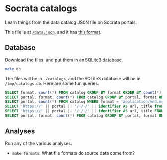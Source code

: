 Socrata catalogs
=====
Learn things from the data catalog JSON file on Socrata portals.

This file is at [`/data.json`](https://data.oregon.gov/data.json),
and it has [this format](http://project-open-data.github.io/schema/).

## Database
Download the files, and put them in an SQLite3 database.

```sh
make db
```

The files will be in `./catalogs`, and the SQLite3 database will be in
`/tmp/catalogs.db`. Here are some fun queries.

```sql
SELECT format, count(*) FROM catalog GROUP BY format ORDER BY count(*);
SELECT portal, format, count(*) FROM catalog GROUP BY portal, format ORDER BY count(*);
SELECT portal, count(*) FROM catalog WHERE format = 'application/vnd.ms-excel' GROUP BY portal ORDER BY portal;
SELECT 'https://' || portal || '/-/-/' || identifier AS url, title from catalog where format LIKE '%excel%';
SELECT 'https://' || portal || '/-/-/' || identifier AS url, title FROM catalog WHERE portal = 'data.sfgov.org' AND format = 'application/octet-stream';
SELECT portal, format, count(*) FROM catalog GROUP BY portal, format ORDER BY portal, format;
```

## Analyses
Run any of the various analyses.

* `make formats`: What file formats do source data come from?

<!-- * `make external`: What external files are linked? -->
